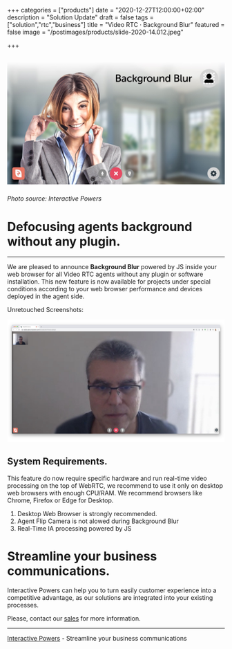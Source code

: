 +++
categories = ["products"]
date = "2020-12-27T12:00:00+02:00"
description = "Solution Update"
draft = false
tags = ["solution","rtc","business"]
title = "Video RTC · Background Blur"
featured = false
image = "/postimages/products/slide-2020-14.012.jpeg"

+++

![Background Blur](/postimages/products/slide-2020-14.012.jpeg)
-------
###### Photo source: Interactive Powers

# Defocusing agents background without any plugin.
---

We are pleased to announce **Background Blur** powered by JS inside your web browser for all Video RTC agents without any plugin or software installation. This new feature is now available for projects under special conditions according to your web browser performance and devices deployed in the agent side.

Unretouched Screenshots:

![Unretouched Background Blur](/postimages/products/slide-2020-14.013.jpeg)

## System Requirements.

This feature do now require specific hardware and run real-time video processing on the top of WebRTC, we recommend to use it only on desktop web browsers with enough CPU/RAM. We recommend browsers like Chrome, Firefox or Edge for Desktop.

1. Desktop Web Browser is strongly recommended.
2. Agent Flip Camera is not alowed during Background Blur
3. Real-Time IA processing powered by JS

# Streamline your business communications.

Interactive Powers can help you to turn easily customer experience into a competitive advantage, as our solutions are integrated into your existing processes.

Please, contact our [sales](https://www.ivrpowers.com/support-services/) for more information.

---
[Interactive Powers](http://www.ivrpowers.com/) - Streamline your business communications
